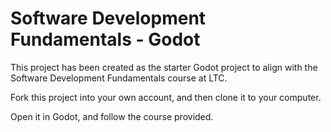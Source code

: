 # Software Development Fundamentals - Godot

This project has been created as the starter Godot project to align with the Software Development Fundamentals course at LTC.

Fork this project into your own account, and then clone it to your computer. 

Open it in Godot, and follow the course provided.

